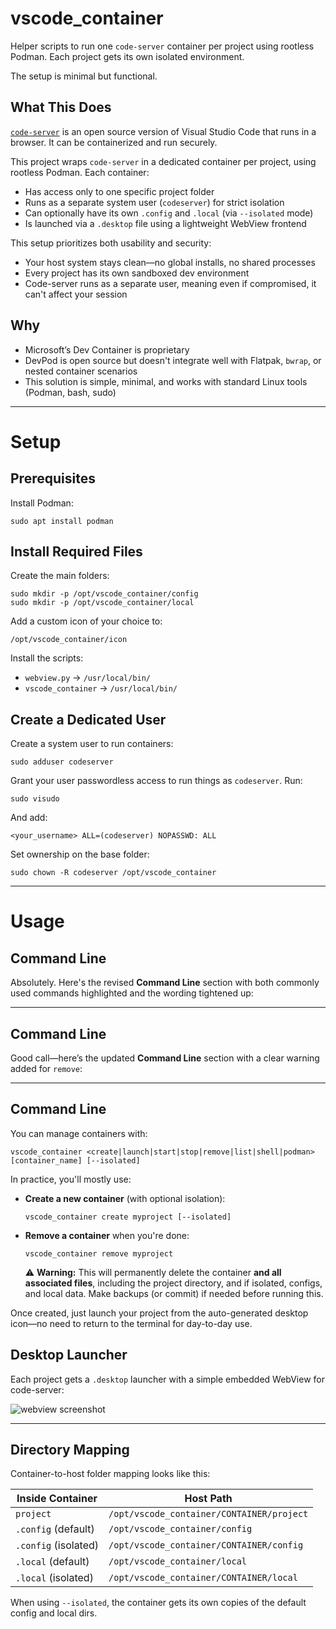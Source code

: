 # vscode\_container

Helper scripts to run one `code-server` container per project using rootless Podman. Each project gets its own isolated environment.

The setup is minimal but functional.

## What This Does

[`code-server`](https://github.com/coder/code-server) is an open source version of Visual Studio Code that runs in a browser. It can be containerized and run securely.

This project wraps `code-server` in a dedicated container per project, using rootless Podman. Each container:

* Has access only to one specific project folder
* Runs as a separate system user (`codeserver`) for strict isolation
* Can optionally have its own `.config` and `.local` (via `--isolated` mode)
* Is launched via a `.desktop` file using a lightweight WebView frontend

This setup prioritizes both usability and security:

* Your host system stays clean—no global installs, no shared processes
* Every project has its own sandboxed dev environment
* Code-server runs as a separate user, meaning even if compromised, it can't affect your session

## Why

* Microsoft’s Dev Container is proprietary
* DevPod is open source but doesn't integrate well with Flatpak, `bwrap`, or nested container scenarios
* This solution is simple, minimal, and works with standard Linux tools (Podman, bash, sudo)

---

# Setup

## Prerequisites

Install Podman:

```
sudo apt install podman
```

## Install Required Files

Create the main folders:

```
sudo mkdir -p /opt/vscode_container/config
sudo mkdir -p /opt/vscode_container/local
```

Add a custom icon of your choice to:

```
/opt/vscode_container/icon
```

Install the scripts:

* `webview.py` → `/usr/local/bin/`
* `vscode_container` → `/usr/local/bin/`

## Create a Dedicated User

Create a system user to run containers:

```
sudo adduser codeserver
```

Grant your user passwordless access to run things as `codeserver`. Run:

```
sudo visudo
```

And add:

```
<your_username> ALL=(codeserver) NOPASSWD: ALL
```

Set ownership on the base folder:

```
sudo chown -R codeserver /opt/vscode_container
```

---

# Usage

## Command Line

Absolutely. Here's the revised **Command Line** section with both commonly used commands highlighted and the wording tightened up:

---

## Command Line

Good call—here’s the updated **Command Line** section with a clear warning added for `remove`:

---

## Command Line

You can manage containers with:

```
vscode_container <create|launch|start|stop|remove|list|shell|podman> [container_name] [--isolated]
```

In practice, you'll mostly use:

* **Create a new container** (with optional isolation):

  ```
  vscode_container create myproject [--isolated]
  ```

* **Remove a container** when you're done:

  ```
  vscode_container remove myproject
  ```

  ⚠️ **Warning:** This will permanently delete the container **and all associated files**, including the project directory, and if isolated, configs, and local data. Make backups (or commit) if needed before running this.

Once created, just launch your project from the auto-generated desktop icon—no need to return to the terminal for day-to-day use.

## Desktop Launcher

Each project gets a `.desktop` launcher with a simple embedded WebView for code-server:

![webview screenshot](https://github.com/user-attachments/assets/8dd314fd-cbac-47d1-b97b-65946b8b148a)

---

## Directory Mapping

Container-to-host folder mapping looks like this:

| Inside Container     | Host Path                                 |
| -------------------- | ----------------------------------------- |
| `project`            | `/opt/vscode_container/CONTAINER/project` |
| `.config` (default)  | `/opt/vscode_container/config`            |
| `.config` (isolated) | `/opt/vscode_container/CONTAINER/config`  |
| `.local` (default)   | `/opt/vscode_container/local`             |
| `.local` (isolated)  | `/opt/vscode_container/CONTAINER/local`   |

When using `--isolated`, the container gets its own copies of the default config and local dirs.
